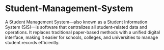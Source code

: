 # Student-Management-System
A Student Management System—also known as a Student Information System (SIS)—is software that centralizes all student-related data and operations. It replaces traditional paper-based methods with a unified digital interface, making it easier for schools, colleges, and universities to manage student records efficiently.
